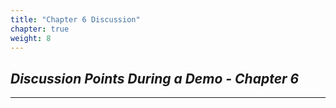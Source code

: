 ```yaml
---
title: "Chapter 6 Discussion"
chapter: true
weight: 8
---
```


## ***Discussion Points During a Demo - Chapter 6***

***
